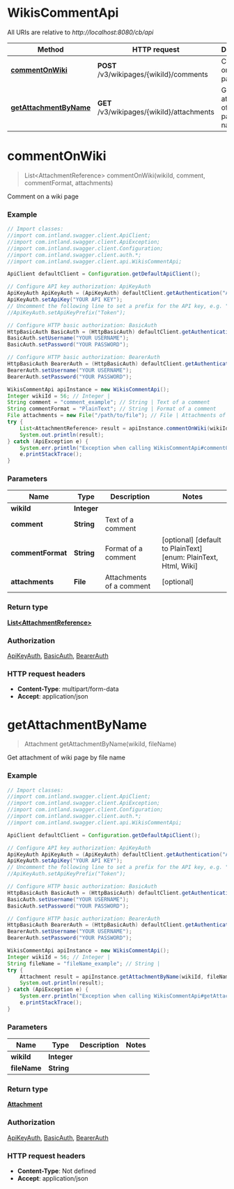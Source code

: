 # WikisCommentApi

All URIs are relative to *http://localhost:8080/cb/api*

Method | HTTP request | Description
------------- | ------------- | -------------
[**commentOnWiki**](WikisCommentApi.md#commentOnWiki) | **POST** /v3/wikipages/{wikiId}/comments | Comment on a wiki page
[**getAttachmentByName**](WikisCommentApi.md#getAttachmentByName) | **GET** /v3/wikipages/{wikiId}/attachments | Get attachment of wiki page by file name


<a name="commentOnWiki"></a>
# **commentOnWiki**
> List&lt;AttachmentReference&gt; commentOnWiki(wikiId, comment, commentFormat, attachments)

Comment on a wiki page

### Example
```java
// Import classes:
//import com.intland.swagger.client.ApiClient;
//import com.intland.swagger.client.ApiException;
//import com.intland.swagger.client.Configuration;
//import com.intland.swagger.client.auth.*;
//import com.intland.swagger.client.api.WikisCommentApi;

ApiClient defaultClient = Configuration.getDefaultApiClient();

// Configure API key authorization: ApiKeyAuth
ApiKeyAuth ApiKeyAuth = (ApiKeyAuth) defaultClient.getAuthentication("ApiKeyAuth");
ApiKeyAuth.setApiKey("YOUR API KEY");
// Uncomment the following line to set a prefix for the API key, e.g. "Token" (defaults to null)
//ApiKeyAuth.setApiKeyPrefix("Token");

// Configure HTTP basic authorization: BasicAuth
HttpBasicAuth BasicAuth = (HttpBasicAuth) defaultClient.getAuthentication("BasicAuth");
BasicAuth.setUsername("YOUR USERNAME");
BasicAuth.setPassword("YOUR PASSWORD");

// Configure HTTP basic authorization: BearerAuth
HttpBasicAuth BearerAuth = (HttpBasicAuth) defaultClient.getAuthentication("BearerAuth");
BearerAuth.setUsername("YOUR USERNAME");
BearerAuth.setPassword("YOUR PASSWORD");

WikisCommentApi apiInstance = new WikisCommentApi();
Integer wikiId = 56; // Integer | 
String comment = "comment_example"; // String | Text of a comment
String commentFormat = "PlainText"; // String | Format of a comment
File attachments = new File("/path/to/file"); // File | Attachments of a comment
try {
    List<AttachmentReference> result = apiInstance.commentOnWiki(wikiId, comment, commentFormat, attachments);
    System.out.println(result);
} catch (ApiException e) {
    System.err.println("Exception when calling WikisCommentApi#commentOnWiki");
    e.printStackTrace();
}
```

### Parameters

Name | Type | Description  | Notes
------------- | ------------- | ------------- | -------------
 **wikiId** | **Integer**|  |
 **comment** | **String**| Text of a comment |
 **commentFormat** | **String**| Format of a comment | [optional] [default to PlainText] [enum: PlainText, Html, Wiki]
 **attachments** | **File**| Attachments of a comment | [optional]

### Return type

[**List&lt;AttachmentReference&gt;**](AttachmentReference.md)

### Authorization

[ApiKeyAuth](../README.md#ApiKeyAuth), [BasicAuth](../README.md#BasicAuth), [BearerAuth](../README.md#BearerAuth)

### HTTP request headers

 - **Content-Type**: multipart/form-data
 - **Accept**: application/json

<a name="getAttachmentByName"></a>
# **getAttachmentByName**
> Attachment getAttachmentByName(wikiId, fileName)

Get attachment of wiki page by file name

### Example
```java
// Import classes:
//import com.intland.swagger.client.ApiClient;
//import com.intland.swagger.client.ApiException;
//import com.intland.swagger.client.Configuration;
//import com.intland.swagger.client.auth.*;
//import com.intland.swagger.client.api.WikisCommentApi;

ApiClient defaultClient = Configuration.getDefaultApiClient();

// Configure API key authorization: ApiKeyAuth
ApiKeyAuth ApiKeyAuth = (ApiKeyAuth) defaultClient.getAuthentication("ApiKeyAuth");
ApiKeyAuth.setApiKey("YOUR API KEY");
// Uncomment the following line to set a prefix for the API key, e.g. "Token" (defaults to null)
//ApiKeyAuth.setApiKeyPrefix("Token");

// Configure HTTP basic authorization: BasicAuth
HttpBasicAuth BasicAuth = (HttpBasicAuth) defaultClient.getAuthentication("BasicAuth");
BasicAuth.setUsername("YOUR USERNAME");
BasicAuth.setPassword("YOUR PASSWORD");

// Configure HTTP basic authorization: BearerAuth
HttpBasicAuth BearerAuth = (HttpBasicAuth) defaultClient.getAuthentication("BearerAuth");
BearerAuth.setUsername("YOUR USERNAME");
BearerAuth.setPassword("YOUR PASSWORD");

WikisCommentApi apiInstance = new WikisCommentApi();
Integer wikiId = 56; // Integer | 
String fileName = "fileName_example"; // String | 
try {
    Attachment result = apiInstance.getAttachmentByName(wikiId, fileName);
    System.out.println(result);
} catch (ApiException e) {
    System.err.println("Exception when calling WikisCommentApi#getAttachmentByName");
    e.printStackTrace();
}
```

### Parameters

Name | Type | Description  | Notes
------------- | ------------- | ------------- | -------------
 **wikiId** | **Integer**|  |
 **fileName** | **String**|  |

### Return type

[**Attachment**](Attachment.md)

### Authorization

[ApiKeyAuth](../README.md#ApiKeyAuth), [BasicAuth](../README.md#BasicAuth), [BearerAuth](../README.md#BearerAuth)

### HTTP request headers

 - **Content-Type**: Not defined
 - **Accept**: application/json


